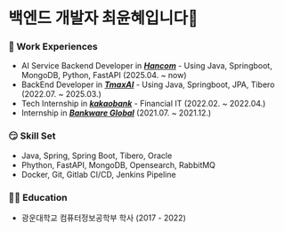 # 백엔드 개발자 최윤혜입니다🌟
### 🏢 Work Experiences
- AI Service Backend Developer in ***[Hancom](https://www.hancom.com/)*** - Using Java, Springboot, MongoDB, Python, FastAPI (2025.04. ~ now)
- BackEnd Developer in ***[TmaxAI](https://www.tmax.co.kr/tmaxai)*** - Using Java, Springboot, JPA, Tibero (2022.07. ~ 2025.03.)
- Tech Internship in ***[kakaobank](https://www.kakaobank.com/)*** - Financial IT (2022.02. ~ 2022.04.)
- Internship in ***[Bankware Global](https://bankwareglobal.com/)*** (2021.07. ~ 2021.12.) 
### 😏 Skill Set
- Java, Spring, Spring Boot, Tibero, Oracle
- Phython, FastAPI, MongoDB, Opensearch, RabbitMQ
- Docker, Git, Gitlab CI/CD, Jenkins Pipeline 
### 👩‍🎓 Education
- 광운대학교 컴퓨터정보공학부 학사 (2017 - 2022) 
